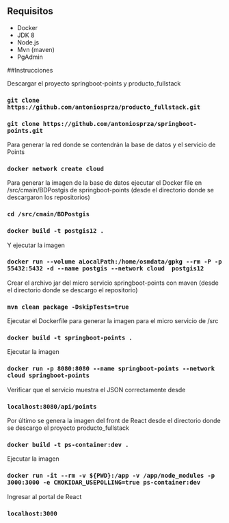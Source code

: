 ## Requisitos

* Docker
* JDK 8
* Node.js
* Mvn (maven)
* PgAdmin

##Instrucciones


Descargar el proyecto springboot-points y producto_fullstack
### `git clone https://github.com/antoniosprza/producto_fullstack.git`
### `git clone https://github.com/antoniosprza/springboot-points.git`


Para generar la red donde se contendrán la base de datos y el servicio de Points
### `docker network create cloud`


Para generar la imagen de la base de datos ejecutar el Docker file en /src/cmain/BDPostgis de springboot-points (desde el directorio donde se descargaron los repositorios)
### `cd /src/cmain/BDPostgis`
### `docker build -t postgis12 .`


Y ejecutar la imagen 
### `docker run --volume aLocalPath:/home/osmdata/gpkg --rm -P -p 55432:5432 -d --name postgis --network cloud  postgis12`


Crear el archivo jar del micro servicio springboot-points con maven (desde el directorio donde se descargo el repositorio)
### `mvn clean package -DskipTests=true`

Ejecutar el Dockerfile para generar la imagen para el micro servicio de /src
### `docker build -t springboot-points .`

Ejecutar la imagen
### `docker run -p 8080:8080 --name springboot-points --network cloud springboot-points`

Verificar que el servicio muestra el JSON correctamente desde
### `localhost:8080/api/points`

Por último se genera la imagen del front de React desde el directorio donde se descargo el proyecto producto_fullstack
### `docker build -t ps-container:dev .`

Ejecutar la imagen
### `docker run -it --rm -v ${PWD}:/app -v /app/node_modules -p 3000:3000 -e CHOKIDAR_USEPOLLING=true ps-container:dev`

Ingresar al portal de React
### `localhost:3000`